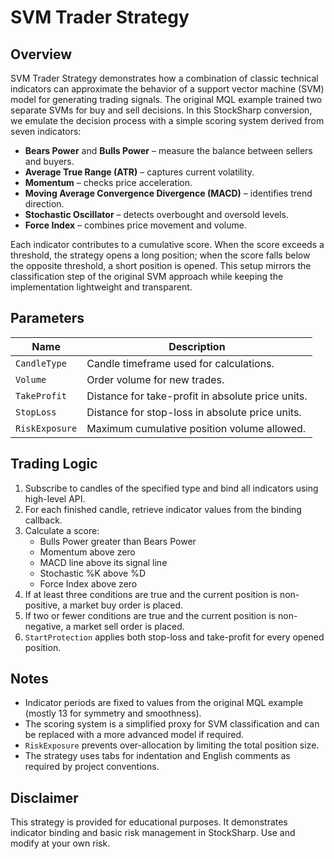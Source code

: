 # SVM Trader Strategy

## Overview

SVM Trader Strategy demonstrates how a combination of classic technical indicators can approximate the behavior of a support vector machine (SVM) model for generating trading signals. The original MQL example trained two separate SVMs for buy and sell decisions. In this StockSharp conversion, we emulate the decision process with a simple scoring system derived from seven indicators:

- **Bears Power** and **Bulls Power** – measure the balance between sellers and buyers.
- **Average True Range (ATR)** – captures current volatility.
- **Momentum** – checks price acceleration.
- **Moving Average Convergence Divergence (MACD)** – identifies trend direction.
- **Stochastic Oscillator** – detects overbought and oversold levels.
- **Force Index** – combines price movement and volume.

Each indicator contributes to a cumulative score. When the score exceeds a threshold, the strategy opens a long position; when the score falls below the opposite threshold, a short position is opened. This setup mirrors the classification step of the original SVM approach while keeping the implementation lightweight and transparent.

## Parameters

| Name | Description |
| ---- | ----------- |
| `CandleType` | Candle timeframe used for calculations. |
| `Volume` | Order volume for new trades. |
| `TakeProfit` | Distance for take-profit in absolute price units. |
| `StopLoss` | Distance for stop-loss in absolute price units. |
| `RiskExposure` | Maximum cumulative position volume allowed. |

## Trading Logic

1. Subscribe to candles of the specified type and bind all indicators using high-level API.
2. For each finished candle, retrieve indicator values from the binding callback.
3. Calculate a score:
   - Bulls Power greater than Bears Power
   - Momentum above zero
   - MACD line above its signal line
   - Stochastic %K above %D
   - Force Index above zero
4. If at least three conditions are true and the current position is non-positive, a market buy order is placed.
5. If two or fewer conditions are true and the current position is non-negative, a market sell order is placed.
6. `StartProtection` applies both stop-loss and take-profit for every opened position.

## Notes

- Indicator periods are fixed to values from the original MQL example (mostly 13 for symmetry and smoothness).
- The scoring system is a simplified proxy for SVM classification and can be replaced with a more advanced model if required.
- `RiskExposure` prevents over-allocation by limiting the total position size.
- The strategy uses tabs for indentation and English comments as required by project conventions.

## Disclaimer

This strategy is provided for educational purposes. It demonstrates indicator binding and basic risk management in StockSharp. Use and modify at your own risk.
